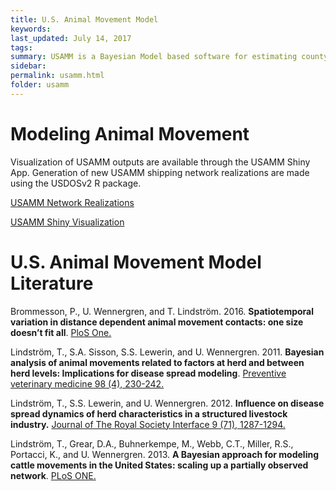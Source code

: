 ```yaml
---
title: U.S. Animal Movement Model
keywords:
last_updated: July 14, 2017
tags:
summary: USAMM is a Bayesian Model based software for estimating county-to-county animal shipments. USAMM includes predictions that correct for overdispersion of predicted movements, incorporating seasonality, validating intrastate movement predictions and expanding inference to multiple years.
sidebar:
permalink: usamm.html
folder: usamm
---
```


# Modeling Animal Movement

Visualization of USAMM outputs are available through the USAMM Shiny App.  Generation of new USAMM shipping network realizations are made using the USDOSv2 R package.

<a href="https://hdl.handle.net/10217/194169" class="btn btn-primary">USAMM Network Realizations</a>

<a href="https://webblabb.github.io/usammusdos/shiny.html" class="btn btn-primary">USAMM Shiny Visualization</a>

# U.S. Animal Movement Model Literature

Brommesson, P., U. Wennergren, and T. Lindström. 2016. **Spatiotemporal variation in distance dependent animal movement contacts: one size doesn’t fit all**. [PloS One.](https://doi.org/10.1371/journal.pone.0164008)

Lindström, T., S.A. Sisson, S.S. Lewerin, and U. Wennergren. 2011. **Bayesian analysis of animal movements related to factors at herd and between herd levels: Implications for disease spread modeling**. [Preventive veterinary medicine 98 (4), 230-242.](https://doi.org/10.1016/j.prevetmed.2010.11.005)

Lindström, T., S.S. Lewerin, and U. Wennergren. 2012. **Influence on disease spread dynamics of herd characteristics in a structured livestock industry.**  [Journal of The Royal Society Interface 9 (71), 1287-1294.](https://doi.org/10.1098/rsif.2011.0625)

Lindström, T., Grear, D.A., Buhnerkempe, M., Webb, C.T., Miller, R.S., Portacci, K., and U. Wennergren. 2013. **A Bayesian approach for modeling cattle movements in the United States: scaling up a partially observed network**. [PLoS ONE.](https://doi.org/10.1371/journal.pone.0053432)
